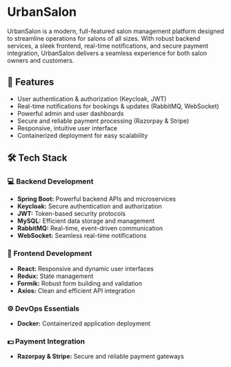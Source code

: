 # UrbanSalon

UrbanSalon is a modern, full-featured salon management platform designed to streamline operations for salons of all sizes. With robust backend services, a sleek frontend, real-time notifications, and secure payment integration, UrbanSalon delivers a seamless experience for both salon owners and customers.

## 🚀 Features

- User authentication & authorization (Keycloak, JWT)
- Real-time notifications for bookings & updates (RabbitMQ, WebSocket)
- Powerful admin and user dashboards
- Secure and reliable payment processing (Razorpay & Stripe)
- Responsive, intuitive user interface
- Containerized deployment for easy scalability

## 🛠️ Tech Stack

### 💻 Backend Development

- **Spring Boot:** Powerful backend APIs and microservices
- **Keycloak:** Secure authentication and authorization
- **JWT:** Token-based security protocols
- **MySQL:** Efficient data storage and management
- **RabbitMQ:** Real-time, event-driven communication
- **WebSocket:** Seamless real-time notifications

### 🎨 Frontend Development

- **React:** Responsive and dynamic user interfaces
- **Redux:** State management
- **Formik:** Robust form building and validation
- **Axios:** Clean and efficient API integration

### ⚙️ DevOps Essentials

- **Docker:** Containerized application deployment

### 💵 Payment Integration

- **Razorpay & Stripe:** Secure and reliable payment gateways





